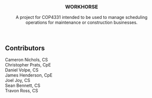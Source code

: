   <h3 align="center">WORKHORSE</h3>
 <p align="center">
    A project for COP4331 intended to be used to manage scheduling operations for maintenance or construction businesses.
    <br />
    <br />
    <br />
  </p>
</p>

## Contributors

Cameron Nichols, CS <br />
Christopher Prats, CpE <br />
Daniel Volpe, CS <br />
James Henderson, CpE <br />
Joel Joy, CS <br />
Sean Bennett, CS <br />
Travon Ross, CS <br />
